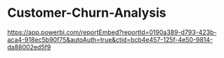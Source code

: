 # Customer-Churn-Analysis

https://app.powerbi.com/reportEmbed?reportId=0190a389-d793-423b-aca4-918ec5b90f75&autoAuth=true&ctid=bcb4e457-125f-4e50-9814-da88002ed5f9
